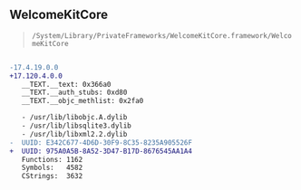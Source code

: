 ## WelcomeKitCore

> `/System/Library/PrivateFrameworks/WelcomeKitCore.framework/WelcomeKitCore`

```diff

-17.4.19.0.0
+17.120.4.0.0
   __TEXT.__text: 0x366a0
   __TEXT.__auth_stubs: 0xd80
   __TEXT.__objc_methlist: 0x2fa0

   - /usr/lib/libobjc.A.dylib
   - /usr/lib/libsqlite3.dylib
   - /usr/lib/libxml2.2.dylib
-  UUID: E342C677-4D6D-30F9-8C35-8235A905526F
+  UUID: 975A0A5B-8A52-3D47-B17D-8676545AA1A4
   Functions: 1162
   Symbols:   4582
   CStrings:  3632

```

